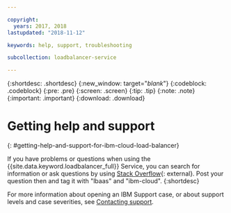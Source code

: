 ```yaml
---

copyright:
  years: 2017, 2018
lastupdated: "2018-11-12"

keywords: help, support, troubleshooting

subcollection: loadbalancer-service

---
```


{:shortdesc: .shortdesc}
{:new_window: target="_blank_"}
{:codeblock: .codeblock}
{:pre: .pre}
{:screen: .screen}
{:tip: .tip}
{:note: .note}
{:important: .important}
{:download: .download}

# Getting help and support
{: #getting-help-and-support-for-ibm-cloud-load-balancer}

If you have problems or questions when using the {{site.data.keyword.loadbalancer_full}} Service, you can search for information or ask questions by using [Stack Overflow](https://stackoverflow.com/search?q=dl+ibm-cloud){: external}. Post your question then and tag it with "lbaas" and "ibm-cloud".
{:shortdesc}

For more information about opening an IBM Support case, or about support levels and case severities, see [Contacting support](/docs/get-support?topic=get-support-getting-customer-support#getting-customer-support).
